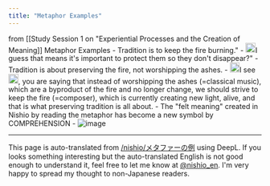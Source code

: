 ```yaml
---
title: "Metaphor Examples"
---
```


from  [[Study Session 1 on "Experiential Processes and the Creation of Meaning]]
Metaphor Examples
    - Tradition is to keep the fire burning."
    - <img src='https://scrapbox.io/api/pages/nishio-en/nishio/icon' alt='nishio.icon' height="19.5"/>I guess that means it's important to protect them so they don't disappear?"
    - Tradition is about preserving the fire, not worshipping the ashes.
    - <img src='https://scrapbox.io/api/pages/nishio-en/nishio/icon' alt='nishio.icon' height="19.5"/>I see <img src='https://scrapbox.io/api/pages/nishio-en/fully understood/icon' alt='fully understood.icon' height="19.5"/>, you are saying that instead of worshipping the ashes (=classical music), which are a byproduct of the fire and no longer change, we should strive to keep the fire (=composer), which is currently creating new light, alive, and that is what preserving tradition is all about.
        - The "felt meaning" created in Nishio by reading the metaphor has become a new symbol by COMPREHENSION
    - ![image](https://gyazo.com/9374b02591336b874c484a6b67e4bdd7/thumb/1000)

---
This page is auto-translated from [/nishio/メタファーの例](https://scrapbox.io/nishio/メタファーの例) using DeepL. If you looks something interesting but the auto-translated English is not good enough to understand it, feel free to let me know at [@nishio_en](https://twitter.com/nishio_en). I'm very happy to spread my thought to non-Japanese readers.